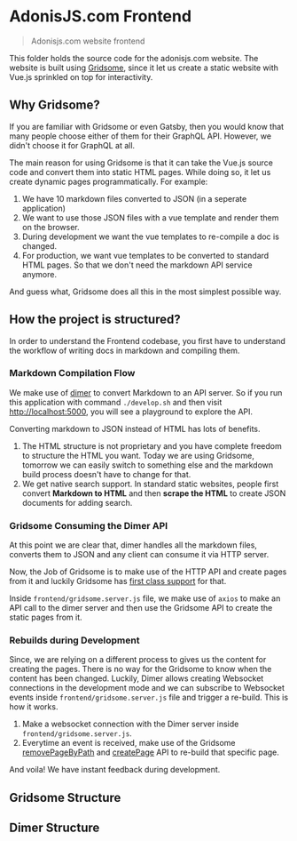 # AdonisJS.com Frontend
> Adonisjs.com website frontend

This folder holds the source code for the adonisjs.com website. The website is built using [Gridsome](https://gridsome.org/), since it let us create a static website with Vue.js sprinkled on top for interactivity.

## Why Gridsome?
If you are familiar with Gridsome or even Gatsby, then you would know that many people choose either of them for their GraphQL API. However, we didn't choose it for GraphQL at all. 

The main reason for using Gridsome is that it can take the Vue.js source code and convert them into static HTML pages. While doing so, it let us create dynamic pages programmatically. For example:

1. We have 10 markdown files converted to JSON (in a seperate application)
2. We want to use those JSON files with a vue template and render them on the browser.
3. During development we want the vue templates to re-compile a doc is changed.
4. For production, we want vue templates to be converted to standard HTML pages. So that we don't need the markdown API service anymore.

And guess what, Gridsome does all this in the most simplest possible way.

## How the project is structured?

In order to understand the Frontend codebase, you first have to understand the workflow of writing docs in markdown and compiling them.

### Markdown Compilation Flow

We make use of [dimer](https://github.com/dimerapp/cli) to convert Markdown to an API server. So if you run this application with command `./develop.sh` and then visit [http://localhost:5000](http://localhost:5000), you will see a playground to explore the API.

Converting markdown to JSON instead of HTML has lots of benefits.

1. The HTML structure is not proprietary and you have complete freedom to structure the HTML you want. Today we are using Gridsome, tomorrow we can easily switch to something else and the markdown build process doesn't have to change for that.
2. We get native search support. In standard static websites, people first convert **Markdown to HTML** and then **scrape the HTML** to create JSON documents for adding search.

### Gridsome Consuming the Dimer API
At this point we are clear that, dimer handles all the markdown files, converts them to JSON and any client can consume it via HTTP server.

Now, the Job of Gridsome is to make use of the HTTP API and create pages from it and luckily Gridsome has [first class support](https://gridsome.org/docs/pages-api/#createpageoptions-1) for that.

Inside `frontend/gridsome.server.js` file, we make use of `axios` to make an API call to the dimer server and then use the Gridsome API to create the static pages from it.

### Rebuilds during Development
Since, we are relying on a different process to gives us the content for creating the pages. There is no way for the Gridsome to know when the content has been changed. Luckily, Dimer allows creating Websocket connections in the development mode and we can subscribe to Websocket events inside `frontend/gridsome.server.js` file and trigger a re-build. This is how it works.

1. Make a websocket connection with the Dimer server inside `frontend/gridsome.server.js`.
2. Everytime an event is received, make use of the Gridsome [removePageByPath](https://gridsome.org/docs/pages-api/#removepagebypathpath) and [createPage](https://gridsome.org/docs/pages-api/#createpageoptions-1) API to re-build that specific page.

And voila! We have instant feedback during development.

## Gridsome Structure

## Dimer Structure
